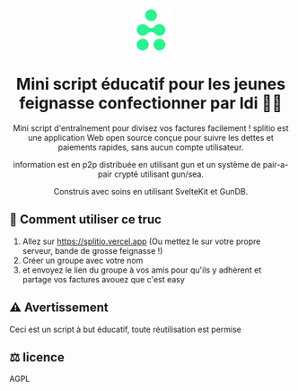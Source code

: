 <p align="center">
    <img alt="splitio" height="75" src="./static/favicon.png">
    <h1 align="center">Mini script éducatif pour les jeunes feignasse confectionner par Idi 🦶🏻</h1>
</p>


<p align="center">
Mini script d'entraînement pour divisez vos factures facilement ! splitio est une application Web open source conçue pour suivre les dettes et paiements rapides, sans aucun compte utilisateur.
</p>
<p align="center">
information est en p2p distribuée en utilisant gun et un système de pair-a-pair crypté utilisant gun/sea.
</p>
<p align="center">
Construis avec soins en utilisant SvelteKit et GunDB.
</p>

## 🤔 Comment utiliser ce truc 

1. Allez sur https://splitio.vercel.app (Ou mettez le sur votre propre serveur, bande de grosse feignasse !)
2. Créer un groupe avec votre nom
3. et envoyez le lien du groupe à vos amis pour qu'ils y adhèrent et partage vos factures avouez que c'est easy 


## ⚠️ Avertissement 

Ceci est un script à but éducatif, toute réutilisation est permise 

## ⚖️ licence 

AGPL
